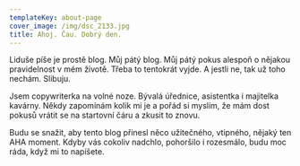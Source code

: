 ```yaml
---
templateKey: about-page
cover_image: /img/dsc_2133.jpg
title: Ahoj. Čau. Dobrý den.
---
```

Liduše píše je prostě blog. Můj pátý blog. Můj pátý pokus alespoň o nějakou pravidelnost v mém životě. Třeba to tentokrát vyjde. A jestli ne, tak už toho nechám. Slibuju.

Jsem copywriterka na volné noze. Bývalá úřednice, asistentka i majitelka kavárny. Někdy zapomínám kolik mi je a pořád si myslím, že mám dost pokusů vrátit se na startovní čáru a zkusit to znovu.

Budu se snažit, aby tento blog přinesl něco užitečného, vtipného, nějaký ten AHA moment. Kdyby vás cokoliv nadchlo, pohoršilo i rozesmálo, budu moc ráda, když mi to napíšete.
